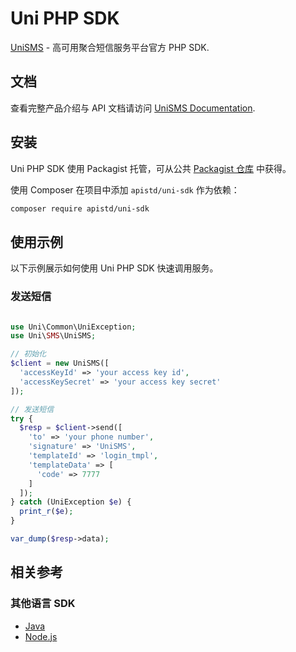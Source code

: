 # Uni PHP SDK

[UniSMS](https://unisms.apistd.com/) - 高可用聚合短信服务平台官方 PHP SDK.

## 文档

查看完整产品介绍与 API 文档请访问 [UniSMS Documentation](https://unisms.apistd.com/docs).

## 安装

Uni PHP SDK 使用 Packagist 托管，可从公共 [Packagist 仓库](https://packagist.org/packages/apistd/uni-sdk) 中获得。

使用 Composer 在项目中添加 `apistd/uni-sdk` 作为依赖：

```bash
composer require apistd/uni-sdk
```

## 使用示例

以下示例展示如何使用 Uni PHP SDK 快速调用服务。

### 发送短信

```php

use Uni\Common\UniException;
use Uni\SMS\UniSMS;

// 初始化
$client = new UniSMS([
  'accessKeyId' => 'your access key id',
  'accessKeySecret' => 'your access key secret'
]);

// 发送短信
try {
  $resp = $client->send([
    'to' => 'your phone number',
    'signature' => 'UniSMS',
    'templateId' => 'login_tmpl',
    'templateData' => [
      'code' => 7777
    ]
  ]);
} catch (UniException $e) {
  print_r($e);
}

var_dump($resp->data);

```

## 相关参考

### 其他语言 SDK

- [Java](https://github.com/apistd/uni-java-sdk/)
- [Node.js](https://github.com/apistd/unisms-node-sdk)
